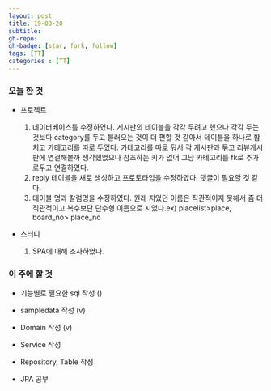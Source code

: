 ```yaml
---
layout: post
title: 19-03-20
subtitle: 
gh-repo: 
gh-badge: [star, fork, follow]
tags: [TT]
categories : [TT]
---
```


### 오늘 한 것 

* 프로젝트
    1. 데이터베이스를 수정하였다. 게시판의 테이블을 각각 두려고 했으나 각각 두는것보다 category를 두고 불러오는 것이 더 편할 것 같아서 테이블을 하나로 합치고 카테고리를 따로 두었다.
    카테고리를 따로 둬서 각 게시판과 묶고 리뷰게시판에 연결해볼까 생각했었으나 참조하는 키가 없어 그냥 카테고리를 fk로 추가로두고 연결하였다.
    2. reply 테이블을 새로 생성하고 프로토타입을 수정하였다. 댓글이 필요할 것 같다.
    3. 테이블 명과 칼럼명을 수정하였다. 원래 지었던 이름은 직관적이지 못해서 좀 더 직관적이고 복수보단 단수형 이름으로 지었다.ex) placelist>place, board_no> place_no

* 스터디
    1. SPA에 대해 조사하였다.

### 이 주에 할 것
 - 기능별로 필요한 sql 작성 ()
 - sampledata 작성 (v)
 - Domain 작성  (v)
 - Service 작성 
 - Repository, Table 작성 

 - JPA 공부